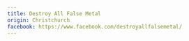 ```yaml
---
title: Destroy All False Metal
origin: Christchurch
facebook: https://www.facebook.com/destroyallfalsemetal/
---
```

